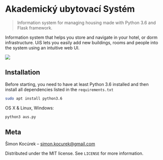 # Akademický ubytovací Systém
> Information system for managing housing made with Python 3.6 and Flask framework.

Information system that helps you store and navigate in your hotel, or dorm infrastructure.
UiS lets you easily add new buildings, rooms and people into the system using an intuitive
web UI.

![](header.png)

## Installation

Before starting, you need to have at least Python 3.6 installed and then install
all dependencies listed in the `requirements.txt`

```sh
sudo apt install python3.6
```

OS X & Linux, Windows:

```sh
python3 aus.py
```

## Meta

Šimon Kocúrek – simon.kocurek@gmail.com

Distributed under the MIT license. See ``LICENSE`` for more information.

